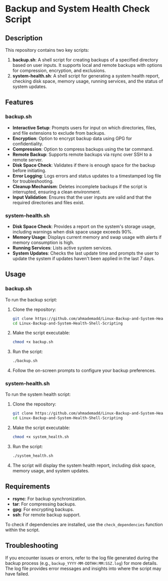 # Backup and System Health Check Script

## Description

This repository contains two key scripts:

1. **backup.sh**: A shell script for creating backups of a specified directory based on user inputs. It supports local and remote backups with options for compression, encryption, and exclusions.
2. **system-health.sh**: A shell script for generating a system health report, checking disk space, memory usage, running services, and the status of system updates.

## Features

### backup.sh
- **Interactive Setup**: Prompts users for input on which directories, files, and file extensions to exclude from backups.
- **Encryption**: Option to encrypt backup data using GPG for confidentiality.
- **Compression**: Option to compress backups using the tar command.
- **Remote Backup**: Supports remote backups via rsync over SSH to a remote server.
- **Disk Space Check**: Validates if there is enough space for the backup before initiating.
- **Error Logging**: Logs errors and status updates to a timestamped log file for troubleshooting.
- **Cleanup Mechanism**: Deletes incomplete backups if the script is interrupted, ensuring a clean environment.
- **Input Validation**: Ensures that the user inputs are valid and that the required directories and files exist.

### system-health.sh
- **Disk Space Check**: Provides a report on the system's storage usage, including warnings when disk space usage exceeds 90%.
- **Memory Usage**: Displays current memory and swap usage with alerts if memory consumption is high.
- **Running Services**: Lists active system services.
- **System Updates**: Checks the last update time and prompts the user to update the system if updates haven't been applied in the last 7 days.

## Usage

### backup.sh

To run the backup script:

1. Clone the repository:
   ```bash
   git clone https://github.com/ahmademadd/Linux-Backup-and-System-Health-Shell-Scripting.git
   cd Linux-Backup-and-System-Health-Shell-Scripting
   ```

2. Make the script executable:
   ```bash
   chmod +x backup.sh
   ```

3. Run the script:
   ```bash
   ./backup.sh
   ```

4. Follow the on-screen prompts to configure your backup preferences.

### system-health.sh

To run the system health script:

1. Clone the repository:
   ```bash
   git clone https://github.com/ahmademadd/Linux-Backup-and-System-Health-Shell-Scripting.git
   cd Linux-Backup-and-System-Health-Shell-Scripting
   ```

2. Make the script executable:
   ```bash
   chmod +x system_health.sh
   ```

3. Run the script:
   ```bash
   ./system_health.sh
   ```

4. The script will display the system health report, including disk space, memory usage, and system updates.

## Requirements

- **rsync**: For backup synchronization.
- **tar**: For compressing backups.
- **gpg**: For encrypting backups.
- **ssh**: For remote backup support.

To check if dependencies are installed, use the `check_dependencies` function within the script.

## Troubleshooting

If you encounter issues or errors, refer to the log file generated during the backup process (e.g., `backup_YYYY-MM-DDTHH:MM:SSZ.log`) for more details. The log file provides error messages and insights into where the script may have failed.

